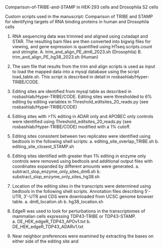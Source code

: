 Comparison-of-TRIBE-and-STAMP in HEK-293 cells and Drosophila S2 cells

Custom scripts used in the manuscript: Comparison of TRIBE and STAMP for identifying targets of RNA binding proteins in human and Drosophila cells

1) RNA sequencing data was trimmed and aligned using cutadapt and STAR.  The resulting bam files are then converted into bigwig files for viewing, and gene expression is quantified using HTseq.scripts.count and stringtie.
    A. trim_and_align_PE_dm6_2023.sh (Drosophila)
    B. trim_and_align_PE_hg38_2023.sh (Human)

2) The sam file that results from the trim and align scripts is used as input to load the mapped data into a mysql database using the script load_table.sh.  This script is described in detail in rosbashlab/Hyper-TRIBE/CODE.

3) Editing sites are identified from mysql table as described in rosbashlab/Hyper-TRIBE/CODE.  Editing sites were thresholded to 6% editing by editing variables in Threshold_editsites_20_reads.py (see rosbashlab/Hyper-TRIBE/CODE)

4) Editing sites with >1% editing in ADAR only and APOBEC only controls were identified using Threshold_editsites_20_reads.py (see rosbashlab/Hyper-TRIBE/CODE) modified with a 1% cutoff. 

5) Editing sites consistent between two replicates were identified using bedtools in the following shell scripts:
    a. editing_site_overlap_TRIBE.sh
    b. editing_site_closest_STAMP.sh

6) Editing sites identified with greater than 1% editing in enzyme only controls were removed using bedtools and additional output files with coordinates expanded by different amounts were generated.
    a. subtract_slop_enzyme_only_sites_dm6.sh
    b. substract_slop_enzyme_only_sites_hg38.sh
    
    
7) Location of the editing sites in the transcripts were determined using bedtools in the following shell scripts.  Annotation files describing 5'-UTR, 3'-UTR and CDS were downloaded from UCSC genome browser table.
    a. dm6_location.sh
    b. hg38_location.sh
    
8) EdgeR was used to look for perturbations in the transcriptomes of mammalian cells expressing TDP43-TRIBE or TDP43-STAMP.  
    a. DE_HEK_edgeR_TDP43_APOv1.txt 
    b. DE_HEK_edgeR_TDP43_ADARv1.txt 
    
9) Near neighbor preferences were examined by extracting the bases on either side of the editing site and 
    
